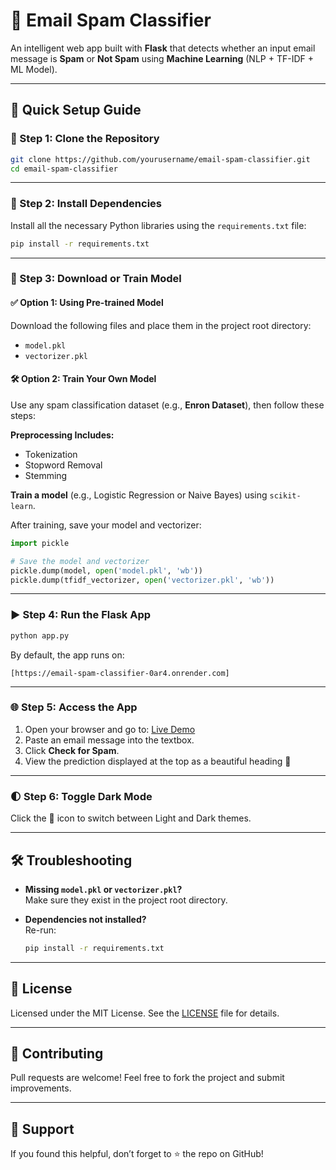 
# 📧 Email Spam Classifier

An intelligent web app built with **Flask** that detects whether an input email message is **Spam** or **Not Spam** using **Machine Learning** (NLP + TF-IDF + ML Model).

---

## 🚀 Quick Setup Guide

### 📌 Step 1: Clone the Repository

```bash
git clone https://github.com/yourusername/email-spam-classifier.git
cd email-spam-classifier
```

---

### 🧰 Step 2: Install Dependencies

Install all the necessary Python libraries using the `requirements.txt` file:

```bash
pip install -r requirements.txt
```

---

### 📂 Step 3: Download or Train Model

#### ✅ Option 1: Using Pre-trained Model

Download the following files and place them in the project root directory:

- `model.pkl`
- `vectorizer.pkl`

#### 🛠️ Option 2: Train Your Own Model

Use any spam classification dataset (e.g., **Enron Dataset**), then follow these steps:

**Preprocessing Includes:**
- Tokenization  
- Stopword Removal  
- Stemming  

**Train a model** (e.g., Logistic Regression or Naive Bayes) using `scikit-learn`.

After training, save your model and vectorizer:

```python
import pickle

# Save the model and vectorizer
pickle.dump(model, open('model.pkl', 'wb'))
pickle.dump(tfidf_vectorizer, open('vectorizer.pkl', 'wb'))
```

---

### ▶️ Step 4: Run the Flask App

```bash
python app.py
```

By default, the app runs on:

```
[https://email-spam-classifier-0ar4.onrender.com]
```

---

### 🌐 Step 5: Access the App

1. Open your browser and go to: [Live Demo](https://email-spam-classifier-0ar4.onrender.com)
2. Paste an email message into the textbox.
3. Click **Check for Spam**.
4. View the prediction displayed at the top as a beautiful heading 🎯

---

### 🌓 Step 6: Toggle Dark Mode

Click the 🌙 icon to switch between Light and Dark themes.

---

## 🛠 Troubleshooting

- **Missing `model.pkl` or `vectorizer.pkl`?**  
  Make sure they exist in the project root directory.

- **Dependencies not installed?**  
  Re-run:  
  ```bash
  pip install -r requirements.txt
  ```

---

## 🪪 License

Licensed under the MIT License. See the [LICENSE](LICENSE) file for details.

---

## 🤝 Contributing

Pull requests are welcome! Feel free to fork the project and submit improvements.

---

## 🌟 Support

If you found this helpful, don’t forget to ⭐ the repo on GitHub!
